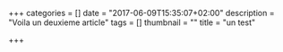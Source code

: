 +++
categories = []
date = "2017-06-09T15:35:07+02:00"
description = "Voila un deuxieme article"
tags = []
thumbnail = ""
title = "un test"

+++
